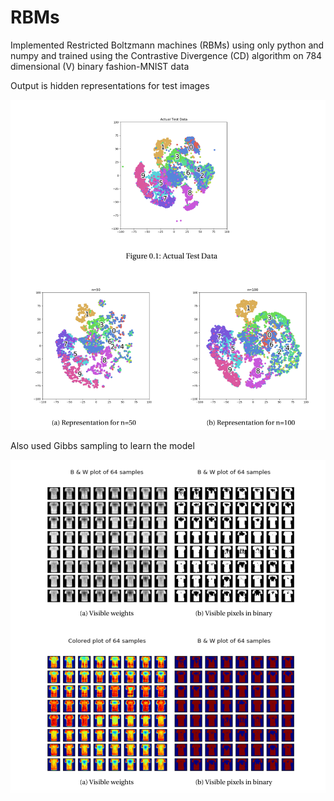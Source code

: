 # RBMs

Implemented Restricted Boltzmann machines (RBMs) using only python and numpy and trained using the Contrastive Divergence (CD) algorithm on 784 dimensional (V) binary fashion-MNIST data

Output is hidden representations for test images

![learned](https://github.com/monika58/RBMs/blob/master/Learned_representations_using_CD.png)

Also used Gibbs sampling to learn the model

![samples](https://github.com/monika58/RBMs/blob/master/Samples%20generated_gibbs_chain.png)
